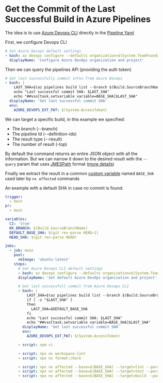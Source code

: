 # Get the Commit of the Last Successful Build in Azure Pipelines

The idea is to use [Azure Devops CLI](https://learn.microsoft.com/en-us/cli/azure/pipelines?view=azure-cli-latest)
directly in the [Pipeline Yaml](https://learn.microsoft.com/en-us/azure/devops/cli/azure-devops-cli-in-yaml?view=azure-devops)

First, we configure Devops CLI

```yaml
# Set Azure Devops default settings
- bash: az devops configure --defaults organization=$(System.TeamFoundationCollectionUri) project=$(System.TeamProject)
  displayName: 'Configure Azure DevOps organization and project'
```

Then we can query the pipelines API (providing the auth token)

```yaml
# Get last successfully commit infos from Azure Devops
- bash: |
    LAST_SHA=$(az pipelines build list --branch $(Build.SourceBranchName) --definition-ids $(System.DefinitionId) --result succeeded --top 1 --query "[0].triggerInfo.\"ci.sourceSha\"")
    echo "Last successful commit SHA: $LAST_SHA"
    echo "##vso[task.setvariable variable=BASE_SHA]$LAST_SHA"
  displayName: 'Get last successful commit SHA'
  env:
    AZURE_DEVOPS_EXT_PAT: $(System.AccessToken)
```

We can target a specific build, in this example we specified:

- The branch (--branch)
- The pipeline Id (--definition-ids)
- The result type (--result)
- The number of result (-top)

By default the command returns an entire JSON object with all the information. But we can narrow it down to the desired result with the `--query` param that uses [JMESPath](https://jmespath.org/) format ([more details](https://learn.microsoft.com/en-us/cli/azure/query-azure-cli?tabs=concepts%2Cbash))

Finally we extract the result in a common [custom variable](https://learn.microsoft.com/en-us/azure/devops/pipelines/process/set-variables-scripts?view=azure-devops&tabs=bash) named `BASE_SHA` used later by `nx affected` commands

An example with a default SHA in case no commit is found:

```yaml
trigger:
  - main
pr:
  - main

variables:
  CI: 'true'
  NX_BRANCH: $(Build.SourceBranchName)
  DEFAULT_BASE_SHA: $(git rev-parse HEAD~1)
  HEAD_SHA: $(git rev-parse HEAD)

jobs:
  - job: main
    pool:
      vmImage: 'ubuntu-latest'
    steps:
      # Set Azure Devops CLI default settings
      - bash: az devops configure --defaults organization=$(System.TeamFoundationCollectionUri) project=$(System.TeamProject)
      displayName: 'Set default Azure DevOps organization and project'

      # Get last successfull commit from Azure Devops CLI
      - bash: |
          LAST_SHA=$(az pipelines build list --branch $(Build.SourceBranchName) --definition-ids $(System.DefinitionId) --result succeeded --top 1 --query "[0].triggerInfo.\"ci.sourceSha\"")
          if [ -z "$LAST_SHA" ]
          then
            LAST_SHA=$DEFAULT_BASE_SHA
          fi
          echo "Last successful commit SHA: $LAST_SHA"
          echo "##vso[task.setvariable variable=BASE_SHA]$LAST_SHA"
        displayName: 'Get last successful commit SHA'
        env:
          AZURE_DEVOPS_EXT_PAT: $(System.AccessToken)

      - script: npm ci

      - script: npx nx workspace-lint
      - script: npx nx format:check

      - script: npx nx affected --base=$(BASE_SHA) --target=lint --parallel=3
      - script: npx nx affected --base=$(BASE_SHA) --target=test --parallel=3 --ci --code-coverage
      - script: npx nx affected --base=$(BASE_SHA) --target=build --parallel=3
```
